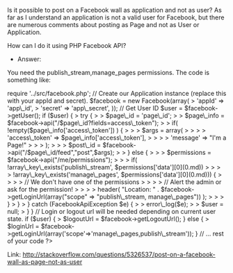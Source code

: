 Is it possible to post on a Facebook wall as application and not as user? As far as I understand an application is not a valid user for Facebook, but there are numerous comments about posting as Page and not as User or Application.

How can I do it using PHP Facebook API?

+ Answer:

You need the publish\_stream,manage\_pages permissions. The code is something like:

<?php
// This code is just a snippet of the example.php script
// from the PHP-SDK <https://github.com/facebook/facebook-php-sdk/blob/master/examples/example.php>
require '../src/facebook.php';

// Create our Application instance (replace this with your appId and secret).
$facebook = new Facebook(array(
> 'appId'  => 'app\_id',
> 'secret' => 'app\_secret',
));

// Get User ID
$user = $facebook->getUser();

if ($user) {
> try {
> > $page\_id = 'page\_id';
> > $page\_info = $facebook->api("/$page\_id?fields=access\_token");
> > if( !empty($page\_info['access\_token']) ) {
> > > $args = array(
> > > > 'access\_token'  => $page\_info['access\_token'],
> > > > 'message'       => "I'm a Page!"

> > > );
> > > $post\_id = $facebook->api("/$page\_id/feed","post",$args);

> > } else {
> > > $permissions = $facebook->api("/me/permissions");
> > > if( !array\_key\_exists('publish\_stream', $permissions['data'][0](0.md)) 
> > > > !array\_key\_exists('manage\_pages', $permissions['data'][0](0.md))) {
> > > > // We don't have one of the permissions
> > > > // Alert the admin or ask for the permission!
> > > > header( "Location: " . $facebook->getLoginUrl(array("scope" => "publish\_stream, manage\_pages")) );

> > > }


> }
> } catch (FacebookApiException $e) {
> > error\_log($e);
> > $user = null;

> }
}

// Login or logout url will be needed depending on current user state.
if ($user) {
> $logoutUrl = $facebook->getLogoutUrl();
} else {
> $loginUrl = $facebook->getLoginUrl(array('scope'=>'manage\_pages,publish\_stream'));
}

// ... rest of your code
?>

Link: http://stackoverflow.com/questions/5326537/post-on-a-facebook-wall-as-page-not-as-user
